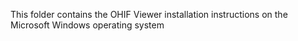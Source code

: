 
This folder contains the OHIF Viewer installation instructions on the Microsoft Windows operating system
